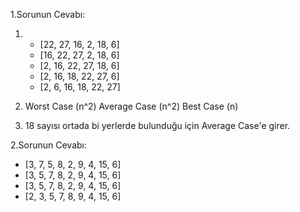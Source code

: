 1.Sorunun Cevabı:

   1.    - [22, 27, 16, 2, 18, 6]
         - [16, 22, 27, 2, 18, 6]
         - [2, 16, 22, 27, 18, 6]
         - [2, 16, 18, 22, 27, 6]
         - [2, 6, 16, 18, 22, 27]

   2. Worst Case (n^2) Average Case (n^2) Best Case (n)

   3. 18 sayısı ortada bi yerlerde bulunduğu için Average Case'e girer. 

2.Sorunun Cevabı:
-   [3, 7, 5, 8, 2, 9, 4, 15, 6]
-   [3, 5, 7, 8, 2, 9, 4, 15, 6]
-   [3, 5, 7, 8, 2, 9, 4, 15, 6]
-   [2, 3, 5, 7, 8, 9, 4, 15, 6]
